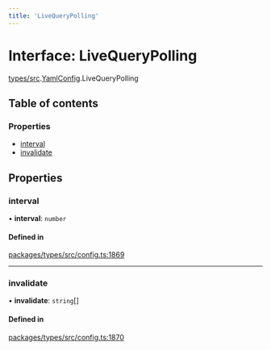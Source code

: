 ```yaml
---
title: 'LiveQueryPolling'
---
```


# Interface: LiveQueryPolling

[types/src](../modules/types_src).[YamlConfig](../modules/types_src.YamlConfig).LiveQueryPolling

## Table of contents

### Properties

- [interval](types_src.YamlConfig.LiveQueryPolling#interval)
- [invalidate](types_src.YamlConfig.LiveQueryPolling#invalidate)

## Properties

### interval

• **interval**: `number`

#### Defined in

[packages/types/src/config.ts:1869](https://github.com/Urigo/graphql-mesh/blob/master/packages/types/src/config.ts#L1869)

___

### invalidate

• **invalidate**: `string`[]

#### Defined in

[packages/types/src/config.ts:1870](https://github.com/Urigo/graphql-mesh/blob/master/packages/types/src/config.ts#L1870)
